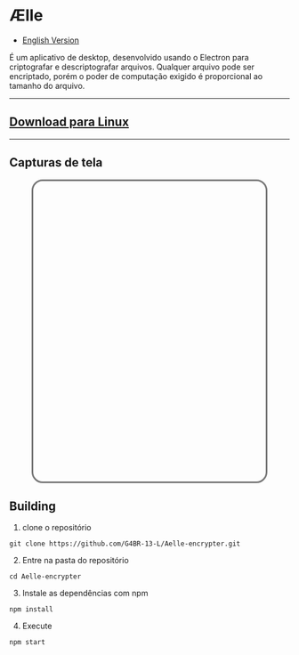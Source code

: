 # Ælle
- [English Version](/README-en.md)

É um aplicativo de desktop, desenvolvido usando o Electron para criptografar e descriptografar arquivos. Qualquer arquivo pode ser encriptado, porém o poder de computação exigido é proporcional ao tamanho do arquivo.

***
## [Download para Linux](https://github.com/G4BR-13-L/Aelle-encrypter/releases)
***
## Capturas de tela

<figure style="">
<style>
    figure{
        display:flex; 
        align-self:center; 
        border-radius:20px;
        overflow:hidden; 
        border:3px solid #777;
        background: url('somefiles/screenshot.png');
        height:540px;
        background-repeat:no-repeat;
        background-position:cover;
        background-size:100%;
        transition:0.5s;
    }
    figure:hover{
        box-shadow: 10px 10px 0 #999;
        border:5px solid #999;
    }
</style>

</figure>



## Building

1. clone o repositório
```
git clone https://github.com/G4BR-13-L/Aelle-encrypter.git
```

2. Entre na pasta do repositório
```
cd Aelle-encrypter
```
3. Instale as dependências com npm
```
npm install
```
4. Execute
```
npm start
```